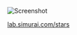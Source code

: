 ![Screenshot](http://lab.simurai.com/stars/screenshot.jpg)

[lab.simurai.com/stars](http://lab.simurai.com/stars)